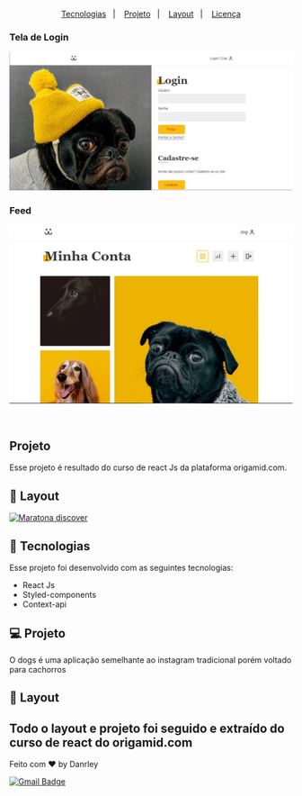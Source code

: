 
<p align="center">
  <a href="#-tecnologias">Tecnologias</a>&nbsp;&nbsp;&nbsp;|&nbsp;&nbsp;&nbsp;
  <a href="#-projeto">Projeto</a>&nbsp;&nbsp;&nbsp;|&nbsp;&nbsp;&nbsp;
  <a href="#-layout">Layout</a>&nbsp;&nbsp;&nbsp;|&nbsp;&nbsp;&nbsp;
  <a href="#memo-licença">Licença</a>
</p>

 ### Tela de Login
<p align="center">
 <img src="./src/assets/foto01.JPG" />
</p>

  ### Feed
<p align="center">
 <img src="./src/assets/foto02.JPG" />
</p>

<br>

## Projeto
Esse projeto é resultado do curso de react Js da plataforma origamid.com. 

## 🎨 Layout

<a align="center" href="https://www.linkedin.com/feed/update/urn:li:activity:6784565836750323712/">
    <img alt="Maratona discover" src=https://img.shields.io/badge/-LinkedIn-blue?style=flat-square&logo=Linkedin&logoColor=white&link=https://www.linkedin.com/in/david-santos-a482041b2/">
</a>

<br>


## 🚀 Tecnologias

Esse projeto foi desenvolvido com as seguintes tecnologias:

- React Js
- Styled-components
- Context-api

## 💻 Projeto

O dogs é uma aplicação semelhante ao instagram tradicional porém voltado para cachorros

## 🔖 Layout

Todo o layout e projeto foi seguido e extraído do curso de react do origamid.com
---

Feito com ♥ by Danrley 

  [![Gmail Badge](https://img.shields.io/badge/-Gmail-c14438?style=flat-square&logo=Gmail&logoColor=white&link=mailto:danrleypow@gmail.com)](mailto:danrleypow@gmail.com)


